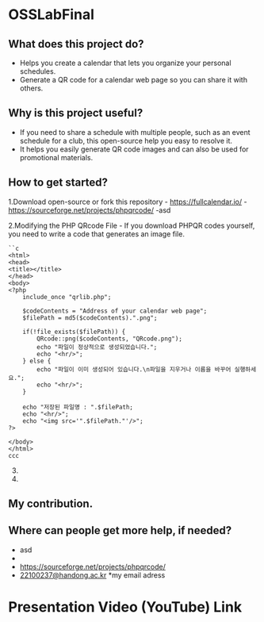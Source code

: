 # OSSLabFinal

What does this project do?
--------------------------
  - Helps you create a calendar that lets you organize your personal schedules.
  - Generate a QR code for a calendar web page so you can share it with others.

Why is this project useful?
--------------------------
  - If you need to share a schedule with multiple people, such as an event schedule for a club, this open-source help you easy to resolve it.
  - It helps you easily generate QR code images and can also be used for promotional materials.

How to get started?
--------------------------
  1.Download open-source or fork this repository 
      - https://fullcalendar.io/
      - https://sourceforge.net/projects/phpqrcode/
      -asd
  
  2.Modifying the PHP QRcode File 
    - If you download PHPQR codes yourself, you need to write a code that generates an image file.
    
    ``c
    <html>
    <head>
    <title></title>
    </head>
    <body>
    <?php
        include_once "qrlib.php";

        $codeContents = "Address of your calendar web page";
        $filePath = md5($codeContents).".png";

        if(!file_exists($filePath)) {
            QRcode::png($codeContents, "QRcode.png");
            echo "파일이 정상적으로 생성되었습니다.";
            echo "<hr/>";
        } else {
            echo "파일이 이미 생성되어 있습니다.\n파일을 지우거나 이름을 바꾸어 실행하세요.";
            echo "<hr/>";
        }

        echo "저장된 파일명 : ".$filePath;
        echo "<hr/>";
        echo "<img src='".$filePath."'/>";
    ?>

    </body>
    </html>
    ccc
  
  3.
  
  4.



My contribution.
--------------------------



Where can people get more help, if needed?
--------------------------
  - asd
  -  
  - https://sourceforge.net/projects/phpqrcode/
  - 22100237@handong.ac.kr
    *my email adress


Presentation Video (YouTube) Link
==========================


